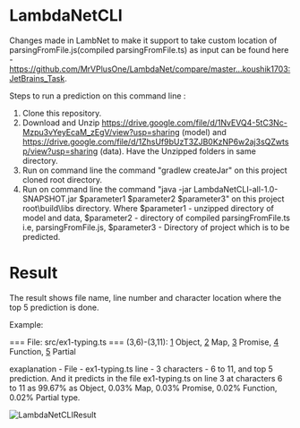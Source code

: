 # LambdaNetCLI

Changes made in LambNet to make it support to take custom location of parsingFromFile.js(compiled parsingFromFile.ts) as input can be found here - https://github.com/MrVPlusOne/LambdaNet/compare/master...koushik1703:JetBrains_Task.

Steps to run a prediction on this command line :

1) Clone this repository.
2) Download and Unzip https://drive.google.com/file/d/1NvEVQ4-5tC3Nc-Mzpu3vYeyEcaM_zEgV/view?usp=sharing (model) and https://drive.google.com/file/d/1ZhsUf9bUzT3ZJB0KzNP6w2aj3sQZwtsp/view?usp=sharing (data). Have the Unzipped folders in same directory.
3) Run on command line the command "gradlew createJar" on this project cloned root directory.
4) Run on command line the command "java -jar LambdaNetCLI-all-1.0-SNAPSHOT.jar $parameter1 $parameter2 $parameter3" on this project root\build\libs directory. Where $parameter1 - unzipped directory of model and data, $parameter2 - directory of compiled parsingFromFile.ts i.e, parsingFromFile.js, $parameter3 - Directory of project which is to be predicted.


# Result

The result shows file name, line number and character location where the top 5 prediction is done.

Example: 

=== File: src/ex1-typing.ts ===
(3,6)-(3,11): [1](99.67%) Object, [2](0.03%) Map, [3](0.03%) Promise, [4](0.02%) Function, [5](0.02%) Partial

exaplanation - File - ex1-typing.ts line - 3 characters - 6 to 11, and top 5 prediction. And it predicts in the file ex1-typing.ts on line 3 at characters 6 to 11 as 99.67% as Object, 0.03% Map, 0.03% Promise, 0.02% Function, 0.02% Partial type.




![LambdaNetCLIResult](https://user-images.githubusercontent.com/45932617/101178017-c2485e80-3648-11eb-9d58-1c2dafb5641a.png)
